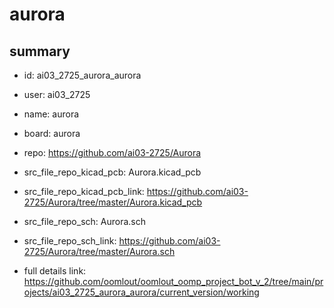 # aurora
 
## summary 
* id: ai03_2725_aurora_aurora
* user: ai03_2725
* name: aurora
* board: aurora
* repo: https://github.com/ai03-2725/Aurora
* src_file_repo_kicad_pcb: Aurora.kicad_pcb
* src_file_repo_kicad_pcb_link: https://github.com/ai03-2725/Aurora/tree/master/Aurora.kicad_pcb


* src_file_repo_sch: Aurora.sch
* src_file_repo_sch_link: https://github.com/ai03-2725/Aurora/tree/master/Aurora.sch
* full details link: https://github.com/oomlout/oomlout_oomp_project_bot_v_2/tree/main/projects/ai03_2725_aurora_aurora/current_version/working  






